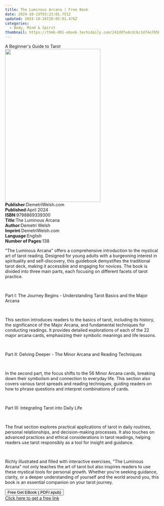 ```yaml
---
title: The Luminous Arcana | Free Book
date: 2024-10-23T03:23:01.751Z
updated: 2024-10-26T20:05:01.476Z
categories:
  - Body, Mind & Spirit
thumbnail: https://thmb-001-ebook.techidaily.com/242d0fedcdcbc1d74e785be8933f2e559fd69e07d47c0a136658163fc39ba6e8.jpg
---
```

<main id="book-container">
  <div class="flex flex-col">
    <div class="book-brief flex-1 py-6 px-4 sm:p-6 md:py-10 md:px-8">
      <!-- brief-->
      <div class="book-brief-main">A Beginner's Guide to Tarot</div>
    </div>
    <div
      class="book-meta-info flex-1 grid gap-4 col-start-1 col-end-3 row-start-1 sm:mb-6 sm:grid-cols-4 lg:gap-6 lg:col-start-2 lg:row-end-6 lg:row-span-6 lg:mb-0"
    >
      <div
        class="book-meta-info-left place-content-center mt-4 p-4 text-sm leading-6 col-start-2 col-span-2 dark:text-slate-400"
      >
        <img
          class="w-full h-500 object-cover rounded-lg sm:h-255 sm:col-span-2 lg:col-span-full"
          src="https://img-001-ebook.techidaily.com/d76ad1b4224a523e9b5187289af417a9b715f15aba408ae47aef0d2fe223676a.jpg"
          alt=""
          width="312"
          height="500"
        />
      </div>
      <div
        class="book-meta-info-right mt-2 col-start-1 row-start-2 col-span-3 self-center"
      >
        <!-- meta data  -->
        <div class="flex flex-col px-4 md:px-8">
          <div class="flex-1">
            <strong>Publisher</strong>:<span class="px-2"
              >DemetriWelsh.com</span
            >
          </div>
          <div class="flex-1">
            <strong>Published</strong>:<span class="px-2">April 2024</span>
          </div>
          <div class="flex-1">
            <strong>ISBN</strong>:<span class="px-2">9798869339300</span>
          </div>
          <div class="flex-1">
            <strong>Title</strong>:<span class="px-2">The Luminous Arcana</span>
          </div>
          <div class="flex-1">
            <strong>Author</strong>:<span class="px-2">Demetri Welsh</span>
          </div>
          <div class="flex-1">
            <strong>Imprint</strong>:<span class="px-2">DemetriWelsh.com</span>
          </div>
          <div class="flex-1">
            <strong>Language</strong>:<span class="px-2">English</span>
          </div>
          <div class="flex-1">
            <strong>Number of Pages</strong>:<span class="px-2">138</span>
          </div>
        </div>
      </div>
    </div>
    <div class="book-description flex-1 py-6 px-4 sm:p-6 md:py-10 md:px-8">
      <div class="book-description-main">
        <div accordion-content="" id="description">
          <p>
            "The Luminous Arcana" offers a comprehensive introduction to the
            mystical art of tarot reading. Designed for young adults with a
            burgeoning interest in spirituality and self-discovery, this
            guidebook demystifies the traditional tarot deck, making it
            accessible and engaging for novices. The book is divided into three
            main parts, each focusing on different facets of tarot practice.
          </p>
          <p><br /></p>
          <p>
            <span style="color: var(--tw-prose-bold)"
              >Part I: The Journey Begins - Understanding Tarot Basics and the
              Major Arcana</span
            >
          </p>
          <p><br /></p>
          <p>
            This section introduces readers to the basics of tarot, including
            its history, the significance of the Major Arcana, and fundamental
            techniques for conducting readings. It provides detailed
            explorations of each of the 22 major arcana cards, emphasizing their
            symbolic meanings and life lessons.
          </p>
          <p><br /></p>
          <p>
            <span style="color: var(--tw-prose-bold)"
              >Part II: Delving Deeper - The Minor Arcana and Reading
              Techniques</span
            >
          </p>
          <p><br /></p>
          <p>
            In the second part, the focus shifts to the 56 Minor Arcana cards,
            breaking down their symbolism and connection to everyday life. This
            section also covers various tarot spreads and reading techniques,
            guiding readers on how to phrase questions and interpret
            combinations of cards.
          </p>
          <p><br /></p>
          <p>
            <span style="color: var(--tw-prose-bold)"
              >Part III: Integrating Tarot into Daily Life</span
            >
          </p>
          <p><br /></p>
          <p>
            The final section explores practical applications of tarot in daily
            routines, personal relationships, and decision-making processes. It
            also touches on advanced practices and ethical considerations in
            tarot readings, helping readers use tarot responsibly as a tool for
            insight and guidance.
          </p>
          <p><br /></p>
          <p>
            Richly illustrated and filled with interactive exercises, "The
            Luminous Arcana" not only teaches the art of tarot but also inspires
            readers to use these mystical tools for personal growth. Whether
            you're seeking guidance, clarity, or a deeper understanding of
            yourself and the world around you, this book is an essential
            companion on your tarot journey.
          </p>
        </div>
        <div class="accordion-fader"></div>
      </div>
    </div>
    <div class="book-excerpts flex-1 py-6 px-4 sm:p-6 md:py-10 md:px-8"></div>
    <div
      class="book-about-author flex-1 py-6 px-4 sm:p-6 md:py-10 md:px-8"
    ></div>
    <div class="book-free-get flex-1 py-6 px-4 sm:p-6 md:py-10 md:px-8">
      <button
        id="btn-free-get"
        class="bg-blue-500 hover:bg-blue-700 text-white font-bold py-2 px-4 rounded"
      >
        Free Get EBook (.PDF/.epub)
      </button>
      <div id="countdown-display" class="px-2 text-lg mt-2"></div>
      <a
        id="free-link"
        class="hidden bg-blue-500 hover:bg-blue-700 text-white font-bold py-2 px-4 rounded"
        href="https://www.ebooks.com/en-us/book/211335666/the-luminous-arcana/demetri-welsh/"
        target="_blank"
        >Click here to get a free link</a
      >
    </div>
    <script>
      let countdownTime = 0;
      let countdownInterval = null;
      document
        .getElementById('btn-free-get')
        .addEventListener('click', startCountdown);
      function startCountdown() {
        countdownTime = new Date().getTime() + 60000 * 3;
        countdownInterval = setInterval(updateCountdown, 1000);
        document.getElementById('btn-free-get').disabled = true;
        document
          .getElementById('btn-free-get')
          .classList.add('bg-gray-500', 'cursor-not-allowed');
      }
      function updateCountdown() {
        let currentTime = new Date().getTime();
        let timeLeft = countdownTime - currentTime;
        let secondsLeft = Math.floor(timeLeft / 1000);
        document.getElementById('countdown-display').innerHTML =
          `Remaining time: ${secondsLeft} seconds.`;
        if (secondsLeft <= 0) {
          clearInterval(countdownInterval);
          document.getElementById('btn-free-get').classList.add('hidden');
          document.getElementById('free-link').classList.remove('hidden');
          document.getElementById('countdown-display').innerHTML = '';
        }
      }
    </script>
  </div>
</main>

<ins class="adsbygoogle"
      style="display:block"
      data-ad-client="ca-pub-7571918770474297"
      data-ad-slot="8358498916"
      data-ad-format="auto"
      data-full-width-responsive="true"></ins>
    